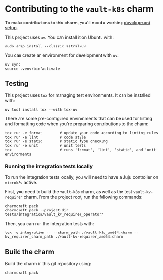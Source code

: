 # Contributing to the `vault-k8s` charm

To make contributions to this charm, you'll need a working [development setup](https://juju.is/docs/sdk/dev-setup).

This project uses `uv`. You can install it on Ubuntu with:

```shell
sudo snap install --classic astral-uv
```

You can create an environment for development with `uv`:

```shell
uv sync
source .venv/bin/activate
```

## Testing

This project uses `tox` for managing test environments. It can be installed
with:

```shell
uv tool install tox --with tox-uv
```

There are some pre-configured environments that can be used for linting
and formatting code when you're preparing contributions to the charm:

```shell
tox run -e format        # update your code according to linting rules
tox run -e lint          # code style
tox run -e static        # static type checking
tox run -e unit          # unit tests
tox                      # runs 'format', 'lint', 'static', and 'unit' environments
```

### Running the integration tests locally

To run the integration tests locally, you will need to have a Juju controller
on `microk8s` active.

First, you need to build the `vault-k8s` charm, as well as the test `vault-kv-requirer` charm. From the project root, run the following commands:

```shell
charmcraft pack
charmcraft pack --project-dir tests/integration/vault_kv_requirer_operator/
```

Then, you can run the integration tests with:

```shell
tox -e integration -- --charm_path ./vault-k8s_amd64.charm --kv_requirer_charm_path ./vault-kv-requirer_amd64.charm
```

## Build the charm

Build the charm in this git repository using:

```shell
charmcraft pack
```
